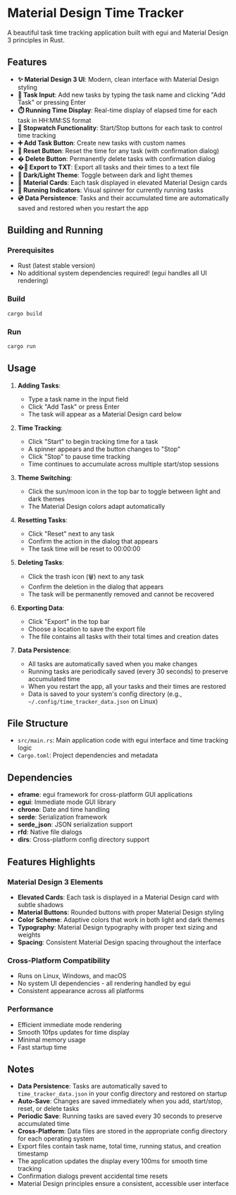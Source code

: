 # Material Design Time Tracker

A beautiful task time tracking application built with egui and Material Design 3 principles in Rust.

## Features

- **✨ Material Design 3 UI**: Modern, clean interface with Material Design styling
- **📝 Task Input**: Add new tasks by typing the task name and clicking "Add Task" or pressing Enter
- **⏱️ Running Time Display**: Real-time display of elapsed time for each task in HH:MM:SS format
- **🎯 Stopwatch Functionality**: Start/Stop buttons for each task to control time tracking
- **➕ Add Task Button**: Create new tasks with custom names
- **🔄 Reset Button**: Reset the time for any task (with confirmation dialog)
- **�️ Delete Button**: Permanently delete tasks with confirmation dialog
- **�💾 Export to TXT**: Export all tasks and their times to a text file
- **🌙 Dark/Light Theme**: Toggle between dark and light themes
- **🎨 Material Cards**: Each task displayed in elevated Material Design cards
- **🔄 Running Indicators**: Visual spinner for currently running tasks
- **💿 Data Persistence**: Tasks and their accumulated time are automatically saved and restored when you restart the app

## Building and Running

### Prerequisites
- Rust (latest stable version)
- No additional system dependencies required! (egui handles all UI rendering)

### Build
```bash
cargo build
```

### Run
```bash
cargo run
```

## Usage

1. **Adding Tasks**: 
   - Type a task name in the input field
   - Click "Add Task" or press Enter
   - The task will appear as a Material Design card below

2. **Time Tracking**:
   - Click "Start" to begin tracking time for a task
   - A spinner appears and the button changes to "Stop"
   - Click "Stop" to pause time tracking
   - Time continues to accumulate across multiple start/stop sessions

3. **Theme Switching**:
   - Click the sun/moon icon in the top bar to toggle between light and dark themes
   - The Material Design colors adapt automatically

4. **Resetting Tasks**:
   - Click "Reset" next to any task
   - Confirm the action in the dialog that appears
   - The task time will be reset to 00:00:00

5. **Deleting Tasks**:
   - Click the trash icon (🗑️) next to any task
   - Confirm the deletion in the dialog that appears
   - The task will be permanently removed and cannot be recovered

6. **Exporting Data**:
   - Click "Export" in the top bar
   - Choose a location to save the export file
   - The file contains all tasks with their total times and creation dates

7. **Data Persistence**:
   - All tasks are automatically saved when you make changes
   - Running tasks are periodically saved (every 30 seconds) to preserve accumulated time
   - When you restart the app, all your tasks and their times are restored
   - Data is saved to your system's config directory (e.g., `~/.config/time_tracker_data.json` on Linux)

## File Structure

- `src/main.rs`: Main application code with egui interface and time tracking logic
- `Cargo.toml`: Project dependencies and metadata

## Dependencies

- **eframe**: egui framework for cross-platform GUI applications
- **egui**: Immediate mode GUI library
- **chrono**: Date and time handling
- **serde**: Serialization framework
- **serde_json**: JSON serialization support
- **rfd**: Native file dialogs
- **dirs**: Cross-platform config directory support

## Features Highlights

### Material Design 3 Elements
- **Elevated Cards**: Each task is displayed in a Material Design card with subtle shadows
- **Material Buttons**: Rounded buttons with proper Material Design styling
- **Color Scheme**: Adaptive colors that work in both light and dark themes
- **Typography**: Material Design typography with proper text sizing and weights
- **Spacing**: Consistent Material Design spacing throughout the interface

### Cross-Platform Compatibility
- Runs on Linux, Windows, and macOS
- No system UI dependencies - all rendering handled by egui
- Consistent appearance across all platforms

### Performance
- Efficient immediate mode rendering
- Smooth 10fps updates for time display
- Minimal memory usage
- Fast startup time

## Notes

- **Data Persistence**: Tasks are automatically saved to `time_tracker_data.json` in your config directory and restored on startup
- **Auto-Save**: Changes are saved immediately when you add, start/stop, reset, or delete tasks
- **Periodic Save**: Running tasks are saved every 30 seconds to preserve accumulated time
- **Cross-Platform**: Data files are stored in the appropriate config directory for each operating system
- Export files contain task name, total time, running status, and creation timestamp
- The application updates the display every 100ms for smooth time tracking
- Confirmation dialogs prevent accidental time resets
- Material Design principles ensure a consistent, accessible user interface
